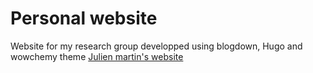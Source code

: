 # Personal website
Website for my research group developped using blogdown, Hugo and wowchemy theme
[Julien martin's website](https://juliengamartin.github.io)
